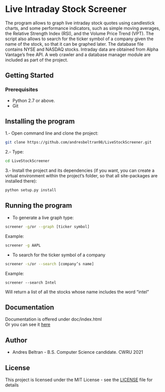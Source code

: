 # Live Intraday Stock Screener

The program allows to graph live intraday stock quotes using candlestick charts, and some performance indicators, such as simple moving averages, the Relative Strength Index (RSI), and the Volume Price Trend (VPT). The script also allows to search for the ticker symbol of a company given the name of the stock, so that it can be graphed later. The database file contains NYSE and NASDAQ stocks. Intraday data are obtained from Alpha Vantage’s free API. A web crawler and a database manager module are included as part of the project.

## Getting Started
### Prerequisites
* Python 2.7 or above.
* Git

## Installing the program
1.- Open command line and clone the project: 
```bash
git clone https://github.com/andresbeltran98/LiveStockScreener.git
```
2.- Type: 
```bash
cd LiveStockScreener
```
3.- Install the project and its dependencies (if you want, you can create a virtual environment within the project’s folder, so that all site-packages are installed there):
```bash
python setup.py install
```

## Running the program
* To generate a live graph type:
```bash
screener -g/or --graph [ticker symbol]
```
Example:
```bash
screener -g AAPL
```

* To search for the ticker symbol of a company
```bash
screener -s/or --search [company’s name]
```
Example:
```
screener --search Intel
```
Will return a list of all the stocks whose name includes the word “intel”

## Documentation
Documentation is offered under doc/index.html <br>
Or you can see it [here](http://htmlpreview.github.io/?https://github.com/andresbeltran98/HuffmanCompressor/blob/master/doc/index.html)

## Author
* Andres Beltran - B.S. Computer Science candidate. CWRU 2021

## License
This project is licensed under the MIT License - see the [LICENSE](LICENSE) file for details
